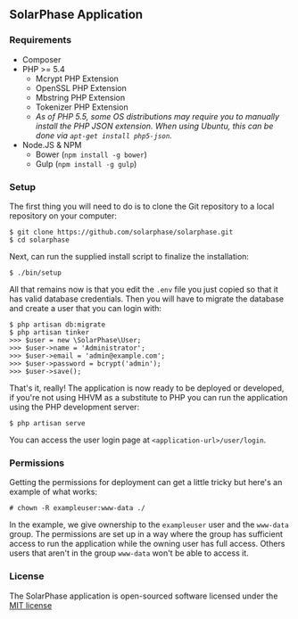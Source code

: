 ## SolarPhase Application

### Requirements

* Composer
* PHP >= 5.4
  * Mcrypt PHP Extension
  * OpenSSL PHP Extension
  * Mbstring PHP Extension
  * Tokenizer PHP Extension
  * _As of PHP 5.5, some OS distributions may require you to manually install
the PHP JSON extension. When using Ubuntu, this can be done via `apt-get install
php5-json`._
* Node.JS & NPM
  * Bower (`npm install -g bower`)
  * Gulp (`npm install -g gulp`)

### Setup

The first thing you will need to do is to clone the Git repository to a local
repository on your computer:

    $ git clone https://github.com/solarphase/solarphase.git
    $ cd solarphase

Next, can run the supplied install script to finalize the installation:

    $ ./bin/setup

All that remains now is that you edit the `.env` file you just copied so that it
has valid database credentials. Then you will have to migrate the database and
create a user that you can login with:

    $ php artisan db:migrate
    $ php artisan tinker
    >>> $user = new \SolarPhase\User;
    >>> $user->name = 'Administrator';
    >>> $user->email = 'admin@example.com';
    >>> $user->password = bcrypt('admin');
    >>> $user->save();

That's it, really! The application is now ready to be deployed or developed, if
you're not using HHVM as a substitute to PHP you can run the application using
the PHP development server:

    $ php artisan serve

You can access the user login page at `<application-url>/user/login`.

### Permissions

Getting the permissions for deployment can get a little tricky but here's an
example of what works:

    # chown -R exampleuser:www-data ./

In the example, we give ownership to the `exampleuser` user and the `www-data`
group. The permissions are set up in a way where the group has sufficient access
to run the application while the owning user has full access. Others users that
aren't in the group `www-data` won't be able to access it.

### License

The SolarPhase application is open-sourced software licensed under the
[MIT license](http://opensource.org/licenses/MIT)
